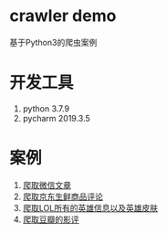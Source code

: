 # crawler demo

基于Python3的爬虫案例

# 开发工具

1. python 3.7.9
2. pycharm 2019.3.5

# 案例

1. [爬取微信文章](./weixin)
2. [爬取京东生鲜商品评论](./jd)
3. [爬取LOL所有的英雄信息以及英雄皮肤](./lol)
4. [爬取豆瓣的影评](./douban)
